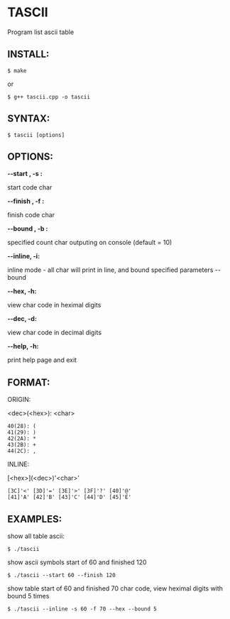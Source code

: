 TASCII
======

Program list ascii table

INSTALL:
--------

	$ make

or

	$ g++ tascii.cpp -o tascii

SYNTAX:
--------

	$ tascii [options]

OPTIONS:
--------


**--start <int>, -s <int>:** 

start code char

**--finish <int>, -f <int>:** 

finish code char

**--bound <int>, -b <int>:** 

specified count char outputing on console (default = 10)

**--inline, -i:** 

inline mode - all char will print in line, and bound specified parameters --bound

**--hex, -h:** 

view char code in heximal digits

**--dec, -d:** 

view char code in decimal digits

**--help, -h:** 

print help page and exit


FORMAT:
--------

ORIGIN:

\<dec\>(\<hex\>): \<char\>

	40(28): (
	41(29): )
	42(2A): *
	43(2B): +
	44(2C): ,

INLINE:

\[\<hex\>\]\(\<dec\>\)'\<char\>'

	[3C]'<' [3D]'=' [3E]'>' [3F]'?' [40]'@' 
	[41]'A' [42]'B' [43]'C' [44]'D' [45]'E'


EXAMPLES:
---------

show all table ascii:

	$ ./tascii

show ascii symbols start of 60 and finished 120 

	$ ./tascii --start 60 --finish 120

show table start of 60 and finished 70 char code, view heximal digits with bound 5 times

	$ ./tascii --inline -s 60 -f 70 --hex --bound 5

